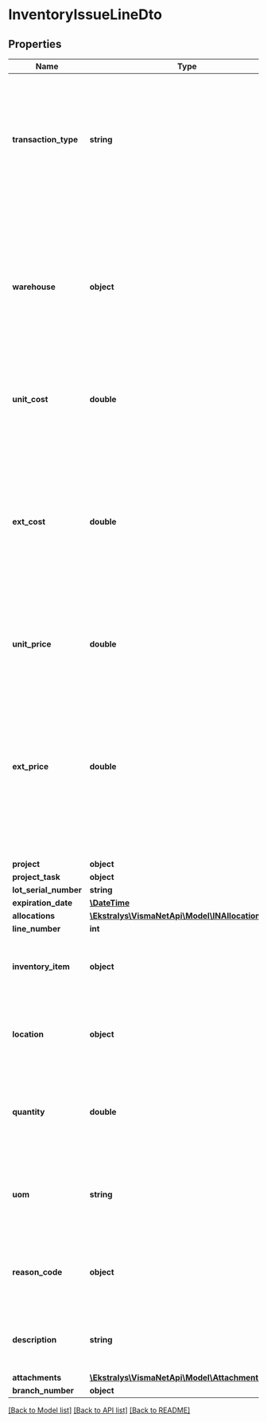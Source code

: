 # InventoryIssueLineDto

## Properties
Name | Type | Description | Notes
------------ | ------------- | ------------- | -------------
**transaction_type** | **string** | Trans. type &amp;gt; The type of inventory issue transaction. Select one of the following types: Issue, Return, Invoice, Debit note, Credit note. | [optional] 
**warehouse** | **object** | Mandatory field: Warehouse &amp;gt; (This column appears only if the Warehouses functionality is enabled in your system.) The warehouse from which the item is issued. | [optional] 
**unit_cost** | **double** | Unit cost &amp;gt; The cost of the specified unit of this stock item. | [optional] 
**ext_cost** | **double** | Ext. cost &amp;gt; The extended cost of the specified stock item. An extended cost is calculated automatically as the unit cost multiplied by the quantity of units involved in this transaction. | [optional] 
**unit_price** | **double** | Unit price &amp;gt; The price of the specified unit of this stock item. | [optional] 
**ext_price** | **double** | Ext. price &amp;gt; The extended price of the specified stock item, calculated automatically as the unit price multiplied by the quantity of the stock item involved in the inventory issue operation. | [optional] 
**project** | **object** | Project | [optional] 
**project_task** | **object** | Project Task | [optional] 
**lot_serial_number** | **string** |  | [optional] 
**expiration_date** | [**\DateTime**](\DateTime.md) |  | [optional] 
**allocations** | [**\Ekstralys\VismaNetApi\Model\INAllocationsDto[]**](INAllocationsDto.md) |  | [optional] 
**line_number** | **int** |  | [optional] 
**inventory_item** | **object** | Mandatory field: Item ID* &amp;gt; The ID of the goods to be transferred. | [optional] 
**location** | **object** | Location &amp;gt; The warehouse location from which the goods are transferred. | [optional] 
**quantity** | **double** | Quantity &amp;gt; The quantity of the transferred goods (in the units indicated below). | [optional] 
**uom** | **string** | Mandatory field: UoM* &amp;gt; The unit of measure (UoM) used for the goods to be transferred. | [optional] 
**reason_code** | **object** | Reason code &amp;gt; The reason code associated with the transferred goods. | [optional] 
**description** | **string** | Description &amp;gt; A brief description of the goods transfer transaction. | [optional] 
**attachments** | [**\Ekstralys\VismaNetApi\Model\AttachmentDto[]**](AttachmentDto.md) |  | [optional] 
**branch_number** | **object** |  | [optional] 

[[Back to Model list]](../README.md#documentation-for-models) [[Back to API list]](../README.md#documentation-for-api-endpoints) [[Back to README]](../README.md)


